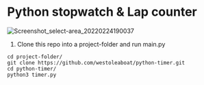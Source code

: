 # Python stopwatch & Lap counter

![Screenshot_select-area_20220224190037](https://user-images.githubusercontent.com/68698872/174504740-a9c4a79c-55f0-43ac-9315-3b3e7bd3f854.png)

1. Clone this repo into a project-folder and run main.py
```
cd project-folder/
git clone https://github.com/westoleaboat/python-timer.git
cd python-timer/
python3 timer.py
```
